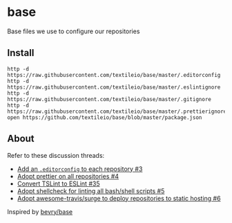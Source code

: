 # base
Base files we use to configure our repositories

## Install

``` shell
http -d https://raw.githubusercontent.com/textileio/base/master/.editorconfig
http -d https://raw.githubusercontent.com/textileio/base/master/.eslintignore
http -d https://raw.githubusercontent.com/textileio/base/master/.gitignore
http -d https://raw.githubusercontent.com/textileio/base/master/.prettierignore
open https://github.com/textileio/base/blob/master/package.json
```

## About

Refer to these discussion threads:

- [Add an `.editorconfig` to each repository #3
](https://github.com/textileio/meta/issues/3)
- [Adopt prettier on all repositories #4](https://github.com/textileio/meta/issues/4)
- [Convert TSLint to ESLint #35](https://github.com/textileio/meta/issues/35)
- [Adopt shellcheck for linting all bash/shell scripts #5](https://github.com/textileio/meta/issues/5)
- [Adopt awesome-travis/surge to deploy repositories to static hosting #6](https://github.com/textileio/meta/issues/6)

Inspired by [bevry/base](https://github.com/bevry/base)
